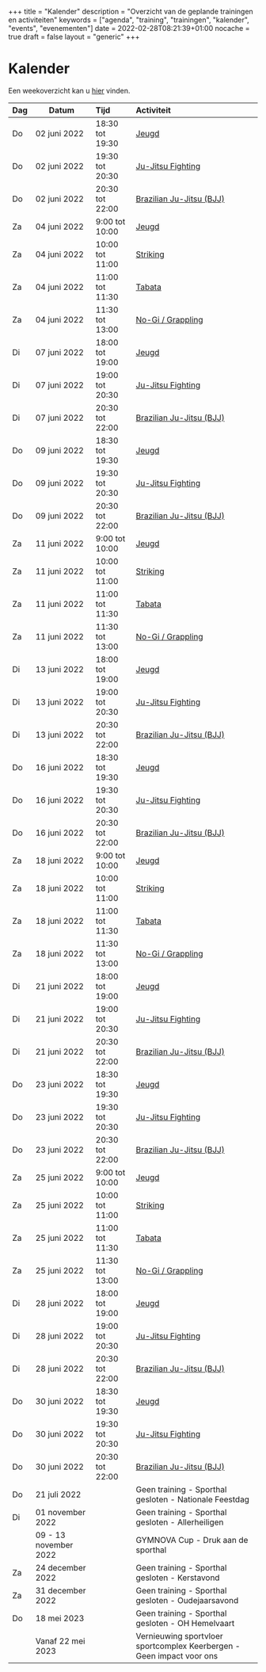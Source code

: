 +++
title = "Kalender"
description = "Overzicht van de geplande trainingen en activiteiten"
keywords = ["agenda", "training", "trainingen", "kalender", "events", "evenementen"]
date = 2022-02-28T08:21:39+01:00
nocache = true
draft = false
layout = "generic"
+++

# Kalender

Een weekoverzicht kan u [hier](/trainingen) vinden.
    
| Dag    | Datum                 | Tijd            | Activiteit                                                            |
|--------|-----------------------|:----------------|:----------------------------------------------------------------------|
| Do     | 02 juni 2022         | 18:30 tot 19:30 | [Jeugd](/jeugd)                                                      |
| Do     | 02 juni 2022         | 19:30 tot 20:30 | [Ju-Jitsu Fighting](/fighting)                                       |                        
| Do     | 02 juni 2022         | 20:30 tot 22:00 | [Brazilian Ju-Jitsu (BJJ)](/bjj)                                     |
| Za     | 04 juni 2022         | 9:00  tot 10:00 | [Jeugd](/jeugd)                                                      |                           
| Za     | 04 juni 2022         | 10:00 tot 11:00 | [Striking](/striking)                                                |             
| Za     | 04 juni 2022         | 11:00 tot 11:30 | [Tabata](/tabata)                                                    |                           
| Za     | 04 juni 2022         | 11:30 tot 13:00 | [No-Gi / Grappling](/grappling)                                      |
| Di     | 07 juni 2022         | 18:00 tot 19:00 | [Jeugd](/jeugd)                                                      |                        
| Di     | 07 juni 2022         | 19:00 tot 20:30 | [Ju-Jitsu Fighting](/fighting)                                       |                        
| Di     | 07 juni 2022         | 20:30 tot 22:00 | [Brazilian Ju-Jitsu (BJJ)](/bjj)                                     |                          
| Do     | 09 juni 2022         | 18:30 tot 19:30 | [Jeugd](/jeugd)                                                      |
| Do     | 09 juni 2022         | 19:30 tot 20:30 | [Ju-Jitsu Fighting](/fighting)                                       |                        
| Do     | 09 juni 2022         | 20:30 tot 22:00 | [Brazilian Ju-Jitsu (BJJ)](/bjj)                                     |
| Za     | 11 juni 2022         | 9:00  tot 10:00 | [Jeugd](/jeugd)                                                      |                           
| Za     | 11 juni 2022         | 10:00 tot 11:00 | [Striking](/striking)                                                |             
| Za     | 11 juni 2022         | 11:00 tot 11:30 | [Tabata](/tabata)                                                    |                           
| Za     | 11 juni 2022         | 11:30 tot 13:00 | [No-Gi / Grappling](/grappling)                                      |
| Di     | 13 juni 2022         | 18:00 tot 19:00 | [Jeugd](/jeugd)                                                      |                        
| Di     | 13 juni 2022         | 19:00 tot 20:30 | [Ju-Jitsu Fighting](/fighting)                                       |                        
| Di     | 13 juni 2022         | 20:30 tot 22:00 | [Brazilian Ju-Jitsu (BJJ)](/bjj)                                     |                          
| Do     | 16 juni 2022         | 18:30 tot 19:30 | [Jeugd](/jeugd)                                                      |
| Do     | 16 juni 2022         | 19:30 tot 20:30 | [Ju-Jitsu Fighting](/fighting)                                       |                        
| Do     | 16 juni 2022         | 20:30 tot 22:00 | [Brazilian Ju-Jitsu (BJJ)](/bjj)                                     |
| Za     | 18 juni 2022         | 9:00  tot 10:00 | [Jeugd](/jeugd)                                                      |                           
| Za     | 18 juni 2022         | 10:00 tot 11:00 | [Striking](/striking)                                                |             
| Za     | 18 juni 2022         | 11:00 tot 11:30 | [Tabata](/tabata)                                                    |                           
| Za     | 18 juni 2022         | 11:30 tot 13:00 | [No-Gi / Grappling](/grappling)                                      |
| Di     | 21 juni 2022         | 18:00 tot 19:00 | [Jeugd](/jeugd)                                                      |                        
| Di     | 21 juni 2022         | 19:00 tot 20:30 | [Ju-Jitsu Fighting](/fighting)                                       |                        
| Di     | 21 juni 2022         | 20:30 tot 22:00 | [Brazilian Ju-Jitsu (BJJ)](/bjj)                                     |                          
| Do     | 23 juni 2022         | 18:30 tot 19:30 | [Jeugd](/jeugd)                                                      |
| Do     | 23 juni 2022         | 19:30 tot 20:30 | [Ju-Jitsu Fighting](/fighting)                                       |                        
| Do     | 23 juni 2022         | 20:30 tot 22:00 | [Brazilian Ju-Jitsu (BJJ)](/bjj)                                     |
| Za     | 25 juni 2022         | 9:00  tot 10:00 | [Jeugd](/jeugd)                                                      |                           
| Za     | 25 juni 2022         | 10:00 tot 11:00 | [Striking](/striking)                                                |             
| Za     | 25 juni 2022         | 11:00 tot 11:30 | [Tabata](/tabata)                                                    |                           
| Za     | 25 juni 2022         | 11:30 tot 13:00 | [No-Gi / Grappling](/grappling)                                      |
| Di     | 28 juni 2022         | 18:00 tot 19:00 | [Jeugd](/jeugd)                                                      |                        
| Di     | 28 juni 2022         | 19:00 tot 20:30 | [Ju-Jitsu Fighting](/fighting)                                       |                        
| Di     | 28 juni 2022         | 20:30 tot 22:00 | [Brazilian Ju-Jitsu (BJJ)](/bjj)                                     |                          
| Do     | 30 juni 2022         | 18:30 tot 19:30 | [Jeugd](/jeugd)                                                      |
| Do     | 30 juni 2022         | 19:30 tot 20:30 | [Ju-Jitsu Fighting](/fighting)                                       |                        
| Do     | 30 juni 2022         | 20:30 tot 22:00 | [Brazilian Ju-Jitsu (BJJ)](/bjj)                                     |
| Do     | 21 juli 2022          |                 | Geen training - Sporthal gesloten - Nationale Feestdag                |
| Di     | 01 november 2022      |                 | Geen training - Sporthal gesloten -	Allerheiligen                     |
|        | 09 - 13 november 2022 |                 | GYMNOVA Cup - Druk aan de sporthal                                    |
| Za     | 24 december 2022      |                 | Geen training - Sporthal gesloten - Kerstavond                        |
| Za     | 31 december 2022      |                 | Geen training - Sporthal gesloten - Oudejaarsavond                    |
| Do     | 18 mei 2023           |                 | Geen training - Sporthal gesloten - OH Hemelvaart                     |
|        | Vanaf 22 mei 2023     |                 | Vernieuwing sportvloer sportcomplex Keerbergen - Geen impact voor ons |